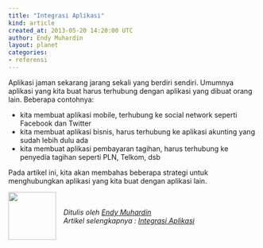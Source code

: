 ```yaml
---
title: "Integrasi Aplikasi"
kind: article
created_at: 2013-05-20 14:20:00 UTC
author: Endy Muhardin
layout: planet
categories:
- referensi
---
```

<p>Aplikasi jaman sekarang jarang sekali yang berdiri sendiri.
Umumnya aplikasi yang kita buat harus terhubung dengan aplikasi yang dibuat orang lain.
Beberapa contohnya:</p>

<ul>
<li>kita membuat aplikasi mobile, terhubung ke social network seperti Facebook dan Twitter</li>
<li>kita membuat aplikasi bisnis, harus terhubung ke aplikasi akunting yang sudah lebih dulu ada</li>
<li>kita membuat aplikasi pembayaran tagihan, harus terhubung ke penyedia tagihan seperti PLN, Telkom, dsb</li>
</ul>


<p>Pada artikel ini, kita akan membahas beberapa strategi untuk menghubungkan aplikasi yang kita buat dengan aplikasi lain.</p>


<div class="author">
  <img src="http://www.gravatar.com/avatar/31694bbf42349c6b6adfe893bb1e19d8.png" style="width: 96px; height: 96;">
  <span style="position: absolute; padding: 32px 15px;">
    <i>Ditulis oleh <a href="http://twitter.com/endymuhardin">Endy Muhardin</a> <br> 
    Artikel selengkapnya : <a href="http://software.endy.muhardin.com/java/integrasi-aplikasi/">Integrasi Aplikasi</a></i>
  </span>
</div>
